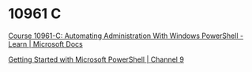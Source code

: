 # 10961 C

[Course 10961-C: Automating Administration With Windows PowerShell - Learn | Microsoft Docs](https://docs.microsoft.com/en-us/learn/certifications/courses/10961)

[Getting Started with Microsoft PowerShell | Channel 9](https://channel9.msdn.com/Series/Getting-Started-with-Microsoft-PowerShell)
